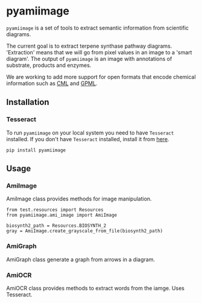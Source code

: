 # pyamiimage
`pyamiimage` is a set of tools to extract semantic information from scientific diagrams. 

The current goal is to extract terpene synthase pathway diagrams. 
'Extraction' means that we will go from pixel values in an image to a 'smart diagram'. The output of `pyamiimage` is an image with annotations of substrate, products and enzymes.

We are working to add more support for open formats that encode chemical information such as [CML](https://www.xml-cml.org/) and [GPML](https://github.com/PathVisio/GPML).

## Installation

### Tesseract
To run `pyamiimage` on your local system you need to have `Tesseract` installed. If you don't have `Tesseract` installed, install it from [here](https://tesseract-ocr.github.io/tessdoc/).

```
pip install pyamiimage
```
## Usage

### AmiImage
AmiImage class provides methods for image manipulation. 
```
from test.resources import Resources
from pyamiimage.ami_image import AmiImage

biosynth2_path = Resources.BIOSYNTH_2
gray = AmiImage.create_grayscale_from_file(biosynth2_path)
```

### AmiGraph
AmiGraph class generate a graph from arrows in a diagram.

### AmiOCR
AmiOCR class provides methods to extract words from the iamge. Uses Tesseract.

